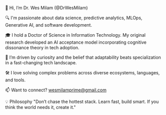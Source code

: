 👋 Hi, I’m Dr. Wes Milam (@DrWesMilam)

🔍 I'm passionate about data science, predictive analytics, MLOps, Generative AI, and software development.

🎓 I hold a Doctor of Science in Information Technology. My original research developed an AI acceptance model incorporating cognitive dissonance theory in tech adoption.

🧠 I’m driven by curiosity and the belief that adaptability beats specialization in a fast-changing tech landscape.

🛠️ I love solving complex problems across diverse ecosystems, languages, and tools.

📫 Want to connect? wesmilamprime@gmail.com

💡 Philosophy
"Don’t chase the hottest stack. Learn fast, build smart. If you think the world needs it, create it."

<!---
WesMilam/WesMilam is a ✨ special ✨ repository because its `README.md` (this file) appears on your GitHub profile.
You can click the Preview link to take a look at your changes.
--->
